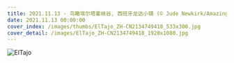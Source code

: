 ```yaml
---
title: 2021.11.13 - 鸟瞰埃尔塔霍峡谷, 西班牙龙达小镇 (© Jude Newkirk/Amazing Aerial Agency)
date: 2021.11.13 00:00:00
cover_index: /images/thumbs/ElTajo_ZH-CN2134749418_533x300.jpg
cover_detail: /images/ElTajo_ZH-CN2134749418_1920x1080.jpg
---
```


![ElTajo](/images/ElTajo_ZH-CN2134749418_1920x1080.jpg)
